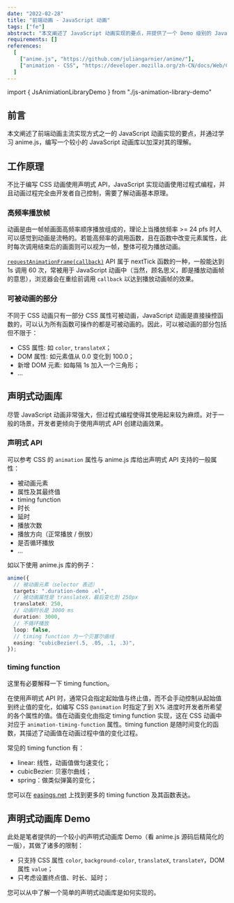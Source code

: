 ```yaml
---
date: "2022-02-28"
title: "前端动画 - JavaScript 动画"
tags: ["fe"]
abstract: "本文阐述了 JavaScript 动画实现的要点，并提供了一个 Demo 级别的 JavaScript 声明式动画库。"
requirements: []
references:
  [
    ["anime.js", "https://github.com/juliangarnier/anime/"],
    ["animation - CSS", "https://developer.mozilla.org/zh-CN/docs/Web/CSS/animation"],
  ]
---
```


import { JsAnimiationLibraryDemo } from "./js-animation-library-demo"

## 前言

本文阐述了前端动画主流实现方式之一的 JavaScript 动画实现的要点，并通过学习 anime.js，编写一个较小的 JavaScript 动画库以加深对其的理解。

## 工作原理

不比于编写 CSS 动画使用声明式 API，JavaScript 实现动画使用过程式编程，并且动画过程完全由开发者自己控制，需要了解动画基本原理。

### 高频率播放帧

动画是由一帧帧画面高频率顺序播放组成的，理论上当播放频率 >= 24 pfs 时人可以感觉到动画是流畅的。若能高频率的调用函数，且在函数中改变元素属性，此时每次调用结束后的画面则可以视为一帧，整体可视为播放动画。

[`requestAnimationFrame(callback)`](https://developer.mozilla.org/zh-CN/docs/Web/API/Window/requestAnimationFrame) API 属于 nextTick 函数的一种，一般能达到 1s 调用 60 次，常被用于 JavaScript 动画中（当然，顾名思义，即是播放动画帧的意思），浏览器会在重绘前调用 `callback` 以达到播放动画帧的效果。

### 可被动画的部分

不同于 CSS 动画只有一部分 CSS 属性可被动画，JavaScript 动画是直接操控函数的，可以认为所有函数可操作的都是可被动画的。因此，可以被动画的部分包括但不限于：

- CSS 属性: 如 `color`, `translateX`；
- DOM 属性: 如元素值从 0.0 变化到 100.0；
- 新增 DOM 元素: 如每隔 1s 加入一个三角形；
- ...

## 声明式动画库

尽管 JavaScript 动画非常强大，但过程式编程使得其使用起来较为麻烦。对于一般的场景，开发者更倾向于使用声明式 API 创建动画效果。

### 声明式 API

可以参考 CSS 的 `animation` 属性与 anime.js 库给出声明式 API 支持的一般属性：

- 被动画元素
- 属性及其最终值
- timing function
- 时长
- 延时
- 播放次数
- 播放方向（正常播放 / 倒放）
- 是否循环播放
- ...

如以下使用 anime.js 库的例子：

```ts
anime({
  // 被动画元素（selector 表述）
  targets: ".duration-demo .el",
  // 被动画属性是 translateX，最后变化到 250px
  translateX: 250,
  // 动画时长是 3000 ms
  duration: 3000,
  // 不循环播放
  loop: false,
  // timing function 为一个贝塞尔曲线
  easing: "cubicBezier(.5, .05, .1, .3)",
});
```

### timing function

这里有必要解释一下 timing function。

在使用声明式 API 时，通常只会指定起始值与终止值，而不会手动控制从起始值到终止值的变化，如编写 CSS `@animation` 时指定了到 X% 进度时开发者所希望的各个属性的值。值在动画变化由指定 timing function 实现，这在 CSS 动画中对应于 `animation-timing-function` 属性。timing function 是随时间变化的函数，其描述了动画值在动画过程中值的变化过程。

常见的 timing function 有：

- linear: 线性，动画值做匀速变化；
- cubicBezier: 贝塞尔曲线；
- spring：做类似弹簧的变化；

您可以在 [easings.net](https://easings.net/cn) 上找到更多的 timing function 及其函数表达。

## 声明式动画库 Demo

此处是笔者提供的一个较小的声明式动画库 Demo（看 anime.js 源码后精简化的一版），其做了诸多的限制：

- 只支持 CSS 属性 `color`, `background-color`, `translateX`, `translateY`，DOM 属性 `value`；
- 只考虑设置终点值、时长、延时；

您可以从中了解一个简单的声明式动画库是如何实现的。

<JsAnimiationLibraryDemo />
